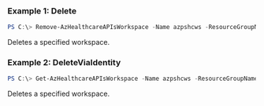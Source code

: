 ### Example 1: Delete
```powershell
PS C:\> Remove-AzHealthcareAPIsWorkspace -Name azpshcws -ResourceGroupName azps_test_group

```

Deletes a specified workspace.

### Example 2: DeleteViaIdentity
```powershell
PS C:\> Get-AzHealthcareAPIsWorkspace -Name azpshcws -ResourceGroupName azps_test_group | Remove-AzHealthcareAPIsWorkspace

```

Deletes a specified workspace.